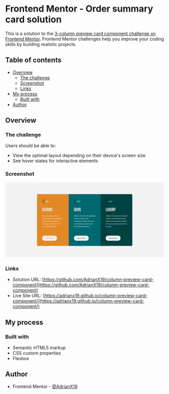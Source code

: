 # Frontend Mentor - Order summary card solution

This is a solution to the [3-column preview card component challenge on Frontend Mentor](https://www.frontendmentor.io/challenges/3column-preview-card-component-pH92eAR2-). Frontend Mentor challenges help you improve your coding skills by building realistic projects. 

## Table of contents

- [Overview](#overview)
  - [The challenge](#the-challenge)
  - [Screenshot](#screenshot)
  - [Links](#links)
- [My process](#my-process)
  - [Built with](#built-with)
- [Author](#author)

## Overview

### The challenge

Users should be able to:

- View the optimal layout depending on their device's screen size
- See hover states for interactive elements

### Screenshot
![Final result on desktop](./final-result/desktop-final.PNG)

### Links

- Solution URL: [https://github.com/AdrianX19/column-preview-card-component](https://github.com/AdrianX19/column-preview-card-component)
- Live Site URL: [https://adrianx19.github.io/column-preview-card-component/](https://adrianx19.github.io/column-preview-card-component/)

## My process

### Built with

- Semantic HTML5 markup
- CSS custom properties
- Flexbox

## Author

- Frontend Mentor - [@AdrianX19](https://www.frontendmentor.io/profile/AdrianX19)